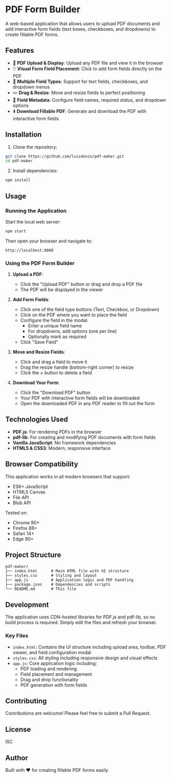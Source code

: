 # PDF Form Builder

A web-based application that allows users to upload PDF documents and add interactive form fields (text boxes, checkboxes, and dropdowns) to create fillable PDF forms.

## Features

- 📄 **PDF Upload & Display**: Upload any PDF file and view it in the browser
- 🖱️ **Visual Form Field Placement**: Click to add form fields directly on the PDF
- 📝 **Multiple Field Types**: Support for text fields, checkboxes, and dropdown menus
- ✏️ **Drag & Resize**: Move and resize fields to perfect positioning
- 💾 **Field Metadata**: Configure field names, required status, and dropdown options
- ⬇️ **Download Fillable PDF**: Generate and download the PDF with interactive form fields

## Installation

1. Clone the repository:
```bash
git clone https://github.com/luisdonin/pdf-maker.git
cd pdf-maker
```

2. Install dependencies:
```bash
npm install
```

## Usage

### Running the Application

Start the local web server:
```bash
npm start
```

Then open your browser and navigate to:
```
http://localhost:8080
```

### Using the PDF Form Builder

1. **Upload a PDF**:
   - Click the "Upload PDF" button or drag and drop a PDF file
   - The PDF will be displayed in the viewer

2. **Add Form Fields**:
   - Click one of the field type buttons (Text, Checkbox, or Dropdown)
   - Click on the PDF where you want to place the field
   - Configure the field in the modal:
     - Enter a unique field name
     - For dropdowns, add options (one per line)
     - Optionally mark as required
   - Click "Save Field"

3. **Move and Resize Fields**:
   - Click and drag a field to move it
   - Drag the resize handle (bottom-right corner) to resize
   - Click the × button to delete a field

4. **Download Your Form**:
   - Click the "Download PDF" button
   - Your PDF with interactive form fields will be downloaded
   - Open the downloaded PDF in any PDF reader to fill out the form

## Technologies Used

- **PDF.js**: For rendering PDFs in the browser
- **pdf-lib**: For creating and modifying PDF documents with form fields
- **Vanilla JavaScript**: No framework dependencies
- **HTML5 & CSS3**: Modern, responsive interface

## Browser Compatibility

This application works in all modern browsers that support:
- ES6+ JavaScript
- HTML5 Canvas
- File API
- Blob API

Tested on:
- Chrome 90+
- Firefox 88+
- Safari 14+
- Edge 90+

## Project Structure

```
pdf-maker/
├── index.html      # Main HTML file with UI structure
├── styles.css      # Styling and layout
├── app.js          # Application logic and PDF handling
├── package.json    # Dependencies and scripts
└── README.md       # This file
```

## Development

The application uses CDN-hosted libraries for PDF.js and pdf-lib, so no build process is required. Simply edit the files and refresh your browser.

### Key Files

- `index.html`: Contains the UI structure including upload area, toolbar, PDF viewer, and field configuration modal
- `styles.css`: All styling including responsive design and visual effects
- `app.js`: Core application logic including:
  - PDF loading and rendering
  - Field placement and management
  - Drag and drop functionality
  - PDF generation with form fields

## Contributing

Contributions are welcome! Please feel free to submit a Pull Request.

## License

ISC

## Author

Built with ❤️ for creating fillable PDF forms easily